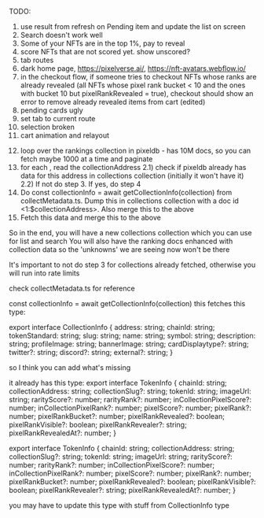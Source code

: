 TODO:

1. use result from refresh on Pending item and update the list on screen
2. Search doesn't work well
3. Some of your NFTs are in the top 1%, pay to reveal
4. score NFTs that are not scored yet. show unscored?
5. tab routes
6. dark home page, https://pixelverse.ai/, https://nft-avatars.webflow.io/
7. in the checkout flow, if someone tries to checkout NFTs whose ranks are already revealed (all NFTs whose pixel rank bucket < 10 and the ones with bucket 10 but pixelRankRevealed = true), checkout should show an error to remove already revealed items from cart (edited)
8. pending cards ugly
9. set tab to current route
10. selection broken
11. cart animation and relayout

12) loop over the rankings collection in pixeldb - has 10M docs, so you can fetch maybe 1000 at a time and paginate
13) for each <rankingsdoc>, read the collectionAddress
    2.1) check if pixeldb already has data for this address in collections collection (initially it won't have it)
    2.2) If not do step 3. If yes, do step 4
14) Do const collectionInfo = await getCollectionInfo(collection) from collectMetadata.ts. Dump this in collections collection with a doc id <1:$collectionAddress>. Also merge this to the <rankingsdoc> above
15) Fetch this data and merge this to the <rankingsdoc> above

So in the end, you will have a new collections collection which you can use for list and search
You will also have the ranking docs enhanced with collection data so the 'unknowns' we are seeing now won't be there

It's important to not do step 3 for collections already fetched, otherwise you will run into rate limits

check collectMetadata.ts for reference

const collectionInfo = await getCollectionInfo(collection) this fetches this type:

export interface CollectionInfo {
address: string;
chainId: string;
tokenStandard: string;
slug: string;
name: string;
symbol: string;
description: string;
profileImage: string;
bannerImage: string;
cardDisplaytype?: string;
twitter?: string;
discord?: string;
external?: string;
}

so I think you can add what's missing

it already has this type:
export interface TokenInfo {
chainId: string;
collectionAddress: string;
collectionSlug?: string;
tokenId: string;
imageUrl: string;
rarityScore?: number;
rarityRank?: number;
inCollectionPixelScore?: number;
inCollectionPixelRank?: number;
pixelScore?: number;
pixelRank?: number;
pixelRankBucket?: number;
pixelRankRevealed?: boolean;
pixelRankVisible?: boolean;
pixelRankRevealer?: string;
pixelRankRevealedAt?: number;
}

export interface TokenInfo {
chainId: string;
collectionAddress: string;
collectionSlug?: string;
tokenId: string;
imageUrl: string;
rarityScore?: number;
rarityRank?: number;
inCollectionPixelScore?: number;
inCollectionPixelRank?: number;
pixelScore?: number;
pixelRank?: number;
pixelRankBucket?: number;
pixelRankRevealed?: boolean;
pixelRankVisible?: boolean;
pixelRankRevealer?: string;
pixelRankRevealedAt?: number;
}

you may have to update this type with stuff from CollectionInfo type
